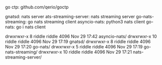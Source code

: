 go ctp:
github.com/qerio/goctp


gnatsd:                 nats server
ats-streaming-server:   nats streaming server
go-nats-streaming:      go nats streaming client
asyncio-nats:           python3 nats client
go-nats:                go i    nats client

drwxrwxr-x  8 riddle riddle 4096 Nov 29 17:42 asyncio-nats/
drwxrwxr-x 10 riddle riddle 4096 Nov 29 17:19 gnatsd/
drwxrwxr-x  8 riddle riddle 4096 Nov 29 17:20 go-nats/
drwxrwxr-x  5 riddle riddle 4096 Nov 29 17:19 go-nats-streaming/
drwxrwxr-x 10 riddle riddle 4096 Nov 29 17:21 nats-streaming-server/
